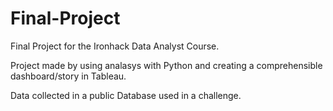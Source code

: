 # Final-Project
Final Project for the Ironhack Data Analyst Course.

Project made by using analasys with Python and creating a comprehensible dashboard/story in Tableau.

Data collected in a public Database used in a challenge.
